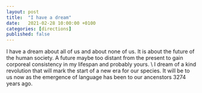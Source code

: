 ```yaml
---
layout: post
title:  "I have a dream"
date:   2021-02-28 10:00:00 +0100
categories: [directions]
published: false
---
```


I have a dream about all of us and about none of us. It is about the future of the human society. A future maybe too distant from the present to gain corporeal consistency in my lifespan and probably yours. \\
I dream of a kind revolution that will mark the start of a new era for our species. It will be to us now as the emergence of language has been to our ancenstors 3274 years ago.